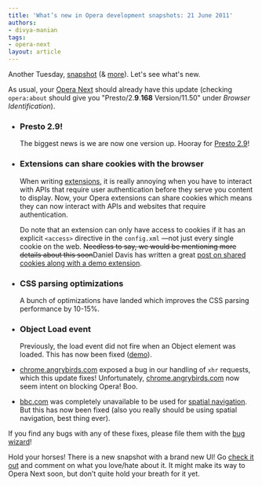```yaml
---
title: 'What’s new in Opera development snapshots: 21 June 2011'
authors:
- divya-manian
tags:
- opera-next
layout: article
---
```

  <p>Another Tuesday, <a href="http://my.opera.com/desktopteam/blog/2011/06/21/another-happy-tuesday">snapshot</a> (&amp; <a href="http://my.opera.com/desktopteam/blog/2011/06/20/presto-2-9">more</a>). Let&#39;s see what&#39;s new.</p>
  <p>As usual, your <a href="http://www.opera.com/browser/next/">Opera Next</a> should already have this update (checking <code>opera:about</code> should give you &quot;Presto/2.<b>9</b>.<b>168</b> Version/11.50&quot; under <i>Browser Identification</i>).</p>
  <ul>
    <li>
      <h3>Presto 2.9!</h3><p>The biggest news is we are now one version up. Hooray for <a href="http://www.opera.com/docs/specs/presto29/">Presto 2.9</a>!</p></li>
    <li><h3>Extensions can share cookies with the browser</h3>
      <p>When writing <a href=" https://addons.opera.com/addons/extensions/">extensions</a>, it is really annoying when you have to interact with APIs that require user authentication before they serve you content to display. Now, your Opera extensions can share cookies which means they can now interact with APIs and websites that require authentication.</p>
      <p>Do note that an extension can only have access to cookies if it has an explicit <code>&lt;access&gt;</code> directive in the <code>config.xml</code> —not just every single cookie on the web. <del>Needless to say, we would be mentioning more details about this soon</del>Daniel Davis has written a great <a href="http://dev.opera.com/articles/view/cookie-sharing-in-opera-extensions/">post on shared cookies along with a demo extension</a>. </p>
    </li>
    <li>
      <h3>CSS parsing optimizations</h3>
      <p>A bunch of optimizations have landed which improves the CSS parsing performance by 10-15%.</p>
    </li>
    <li>
      <h3>Object Load event</h3>
      <p>Previously, the load event did not fire when an Object element was loaded. This has now been fixed (<a href="http://kangax.github.com/jstests/object_load_event_test/">demo</a>). </p>
    </li>
    <li><a href="http://chrome.angrybirds.com/">chrome.angrybirds.com</a> exposed a bug in our handling of <code>xhr</code> requests, which this update fixes! Unfortunately, <a href="http://chrome.angrybirds.com/?version=standard">chrome.angrybirds.com</a> now seem intent on blocking Opera! Boo.</li>
    <li>
      <p><a href="http://bbc.com">bbc.com</a> was completely unavailable to be used for <a href="http://www.opera.com/browser/tutorials/nomouse/#nav">spatial navigation</a>. But this has now been fixed (also you really should be using spatial navigation, best thing ever).</p>
    </li>
  </ul>
  <p>If you find any bugs with any of these fixes, please file them with the <a href="https://bugs.opera.com/wizard/">bug wizard</a>!</p>

  <p>Hold your horses! There is a new snapshot with a brand new UI! Go <a href="http://my.opera.com/desktopteam/blog/2011/06/22/featherweight">check it out</a> and comment on what you love/hate about it. It might make its way to Opera Next soon, but don&#x2019;t quite hold your breath for it yet.</p>
